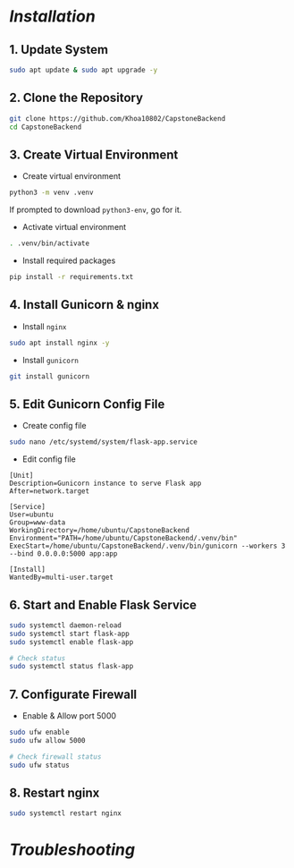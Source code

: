 # _Installation_
## 1. Update System
``` bash
sudo apt update & sudo apt upgrade -y
```

## 2. Clone the Repository
``` bash
git clone https://github.com/Khoa10802/CapstoneBackend
cd CapstoneBackend
```

## 3. Create Virtual Environment
- Create virtual environment
``` bash
python3 -m venv .venv
```
If prompted to download `python3-env`, go for it.

- Activate virtual environment
``` bash
. .venv/bin/activate
```

- Install required packages
``` bash
pip install -r requirements.txt
```

## 4. Install Gunicorn & nginx
- Install `nginx`
``` bash
sudo apt install nginx -y
```

- Install `gunicorn`
``` bash
git install gunicorn
```
## 5. Edit Gunicorn Config File
- Create config file
``` bash
sudo nano /etc/systemd/system/flask-app.service
```

- Edit config file
```
[Unit]
Description=Gunicorn instance to serve Flask app
After=network.target

[Service]
User=ubuntu
Group=www-data
WorkingDirectory=/home/ubuntu/CapstoneBackend
Environment="PATH=/home/ubuntu/CapstoneBackend/.venv/bin"
ExecStart=/home/ubuntu/CapstoneBackend/.venv/bin/gunicorn --workers 3 --bind 0.0.0.0:5000 app:app

[Install]
WantedBy=multi-user.target
```
## 6. Start and Enable Flask Service
``` bash
sudo systemctl daemon-reload
sudo systemctl start flask-app
sudo systemctl enable flask-app
```

``` bash
# Check status
sudo systemctl status flask-app
```

## 7. Configurate Firewall
- Enable & Allow port 5000
``` bash
sudo ufw enable
sudo ufw allow 5000
```

``` bash
# Check firewall status 
sudo ufw status
```
## 8. Restart nginx
``` bash
sudo systemctl restart nginx
```

# _Troubleshooting_
